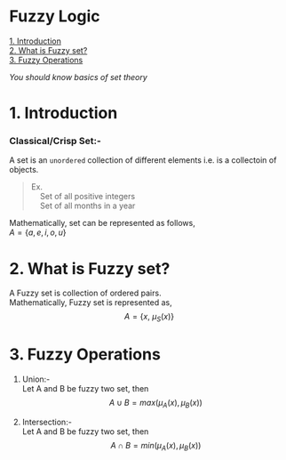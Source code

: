 # Fuzzy Logic

[1. Introduction](#1.-Introduction)   
[2. What is Fuzzy set?](#2.-What-is-Fuzzy-set?)  
[3. Fuzzy Operations](#3.-Fuzzy-Operations)  

*You should know basics of set theory*  

# 1. Introduction  
### **Classical/Crisp Set:-**  

A set is an `unordered` collection of different elements i.e. is a collectoin of objects.  
>Ex.  
>&nbsp;&nbsp;&nbsp;&nbsp;Set of all positive integers  
>&nbsp;&nbsp;&nbsp;&nbsp;Set of all months in a year

Mathematically, set can be represented as follows,  
$A = \left\{a,e,i,o,u \right\}$

# 2. What is Fuzzy set?  
A Fuzzy set is collection of ordered pairs.  
Mathematically, Fuzzy set is represented as,  
$$A = \left\{x,~\mu_{S}\left(x\right) \right\}$$  


# 3. Fuzzy Operations  
1. Union:-  
Let A and B be fuzzy two set, then  
$$A\cup B = max(\mu_{A}(x),\mu_{B}(x))$$

2. Intersection:-  
Let A and B be fuzzy two set, then  
$$A\cap B = min(\mu_{A}(x),\mu_{B}(x))$$
